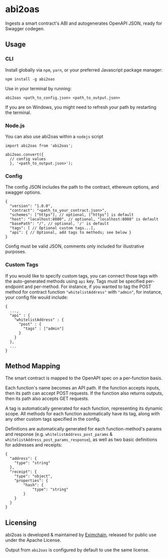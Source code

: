 # abi2oas
Ingests a smart contract's ABI and autogenerates OpenAPI JSON, ready for Swagger codegen.

## Usage
### CLI
Install globally via `npm`, `yarn`, or your preferred Javascript package manager:

```
npm install -g abi2oas
```

Use in your terminal by running:

```
abi2oas <path_to_config.json> <path_to_output.json>
```

If you are on Windows, you might need to refresh your path by restarting the terminal.

### Node.js
You can also use abi2oas within a `nodejs` script
```nodejs
import abi2oas from 'abi2oas';

abi2oas.convert({
  // config values
  }, '<path_to_output.json>');
```

### Config
The config JSON includes the path to the contract, ethereum options, and swagger options.  

```
{
  "version": "1.0.0",
  "contract": "<path_to_your_contract.json>",
  "schemes": ["https"], // optional, ["https"] is default
  "host": "localhost:8080", // optional, "localhost:8008" is default
  "basePath": "/", // optional, '/' is default
  "tags": [ // Optional custom tags...],
  "api": { // Optional, add tags to methods; see below }
}
```
Config must be valid JSON, comments only included for illustrative purposes.

### Custom Tags
If you would like to specify custom tags, you can connect those tags with the auto-generated methods using `api` key.  Tags must be specified per-endpoint and per-method.  For instance, if you wanted to tag the POST method for contract function `"whitelistAddress"` with `"admin"`, for instance, your config file would include:
```
{
  ...,
  "api" : {
    "whitelistAddress" : {
      "post" : {
        "tags" : ["admin"]
      }
    }
  },
  ...
}
```

## Method Mapping
The smart contract is mapped to the OpenAPI spec on a per-function basis.  

Each function's name becomes an API path.  If the function accepts inputs, then its path can accept POST requests.  If the function also returns outputs, then its path also accepts GET requests.  

A tag is automatically generated for each function, representing its dynamic scope.  All methods for each function automatically have its tag, along with any other custom tags specified in the config.

Definitions are automatically generated for each function-method's params and response (e.g. `whitelistAddress_post_params` & `whitelistAddress_post_params_response`), as well as two basic definitions for addresses and receipts:

```
{
  "address": {
    "type": "string"
  },
  "receipt": {
    "type": "object",
    "properties": {
        "hash": {
            "type": "string"
        }
    }
  }
}
```

## Licensing
abi2oas is developed & maintained by [Eximchain](https://eximchain.com/), released for public use under the Apache License.

Output from `abi2oas` is configured by default to use the same license.